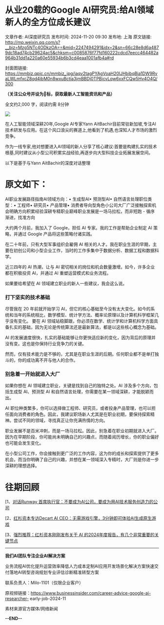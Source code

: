 # 从业20载的Google AI研究员:给AI领域新人的全方位成长建议

文章作者: AI深度研究员
发布时间: 2024-11-20 09:30
发布地: 上海
原文链接: http://mp.weixin.qq.com/s?__biz=Mzg5NTc4ODkzOA==&mid=2247494291&idx=2&sn=66c28e8d6a4879dc18ad74cb29624ac5&chksm=c0085876f77fd160222cdcd7eecc464482a964b31dd1a220a60e55934b6b3cd4eaa1001afb4a#rd

封面图链接: https://mmbiz.qpic.cn/mmbiz_jpg/iaqv2tagPYAgVoaH20lJHbibqBia1DW9RvaLWLmfxcZ8qd4ibM0n8wxuBctia3jmBBDj0TPBicvLqw6xxFCQw5Hv4O4Q/300

**（关注公众号并设为🌟标，获取最新人工智能资讯和产品）**

全文约2,000 字，阅读约需 8分钟

![](https://mmbiz.qpic.cn/mmbiz_jpg/iaqv2tagPYAgVoaH20lJHbibqBia1DW9RvabicaMAOqwrqetExBOXV05R4icGicorA1O19LYZBcwl7V4lgicagOu5JNqw/640?wx_fmt=jpeg&from=appmsg)

在人工智能领域深耕20年,Google AI专家Yann
AïtBachir目前常驻新加坡,专注AI技术研发与应用。在这个风口浪尖的赛道上,他看到了机遇,也深知人才市场的激烈竞争。

作为一线专家,他对想要进入AI领域的新人分享了核心建议:首要是构建扎实的技术根基,同时建议从小型公司积累实战经验,再逐步向大型科技企业拓展发展空间。

以下是基于与Yann AïtBachir的深度对话整理

# 原文如下：

AI职业发展路径指南AI领域方向：• 生成型AI• 预测型AI• 自然语言处理职位类型：• 工程师• 研究员• 产品管理•
消费者导向型角色小公司大厂广泛接触探索机会明确方向积累经验深耕专精职业巅峰职业发展是一场马拉松，而非短跑 - 循序渐进，找准方向

大约两个月前，我加入了 Google，担任 AI 专家。我的工作是帮助企业制定 AI 策略，并通过 Google 产品将这些策略付诸实践。

在二十年前，只有大型军事组织会雇佣 AI 相关的人才。我在职业生涯的早期，主要在初创公司和小型企业工作，当时的工作多集中于数据分析、数据工程和数据科学。

近三四年的 AI 热潮，让与 AI 密切相关的岗位和机会数量激增。如今，许多企业都在积极投资 AI，并通过 AI 重塑运营模式和业务流程。

如果要给希望在 AI 领域建立职业的新人一些建议，我会这么说。

### 打下坚实的技术基础

尽管我在 20 年前就开始学习
AI，但它的核心基础至今没有太大变化。如今的系统和当年的系统相比，数学模型、统计学方法、概率论原理以及计算机科学框架几乎没有变化。 要在 AI
领域站稳脚跟，你必须在数学、统计学和计算机科学方面具备扎实的基础，因为无论是传统算法还是最新算法，都是以这些核心概念为基础。

AI 的发展速度很快，扎实的基础能够让你更快适应新的变化，因为背后的原理并没有变。这也是你保持行业竞争力的关键。

然而，仅有技术能力是不够的，尤其是在职业生涯的后期。任何职业都不是单打独斗的，你的成功离不开与他人的合作。

### 别急着一开始就进入大厂

如果你想在 AI 领域建立职业，关键是找到自己的独特之处。AI 涉及多个方向，包括生成型 AI、预测型 AI
和自然语言处理，你需要在某一领域深耕，才能脱颖而出。

AI
职位种类繁多，你可以选择做工程师、研究员，或者投身产品管理，也可以担任面向消费者的角色。因此，我建议职场新人尤其是在职业初期，要保持探索精神。尝试不同的领域，寻找真正让你充满热情的方向。

职业发展不是百米冲刺，而是一场马拉松。因此，别急着在职业初期就进入大厂。因为在早期阶段，你可能尚未明确自己的兴趣点，而随着阅历增长，你的职业偏好也可能会发生变化。

在小型公司工作，你会接触到更广泛的工作内容，这为你的成长和探索提供了更多机会。而当你明确了自己的兴趣，并想在某一领域深入专精时，大厂则是你进一步深耕的理想选择。

# 往期回顾

[1、[对话Runway
首席执行官：不要成为AI公司，要成为用AI技术服务创造力的公司](https://mp.weixin.qq.com/s?__biz=Mzg5NTc4ODkzOA==&mid=2247494259&idx=1&sn=8b5ea23476c3ec2823fece6f2ddd99cb&chksm=c0085896f77fd1804da0d902940643b1c0d2921f6a2ca11e47432d478c3a5a3a03c6043b2644&scene=21#wechat_redirect)

[2、[红杉资本专访Decart AI
CEO：无需游戏引擎，3分钟即可体验AI生成原生游戏](https://mp.weixin.qq.com/s?__biz=Mzg5NTc4ODkzOA==&mid=2247494231&idx=1&sn=aaf4becb40548508d121779ca25f2e52&chksm=c00858b2f77fd1a41d2def0cfa491b08c7557a3cabb3862c4898cff35c2251d6e4ef88e69ebd&scene=21#wechat_redirect)

[3、[强烈推荐：红杉资本刚刚发布关于 AI
的2024年度报告，有几个非常重要的关键节点](https://mp.weixin.qq.com/s?__biz=Mzg5NTc4ODkzOA==&mid=2247493594&idx=2&sn=6cd1a2cd5ae2844ded8da280ec535dbc&chksm=c008553ff77fdc299645f755f2b697fec8972b3af01b182d88852da592c21a1b2324a23f681e&scene=21#wechat_redirect)

* * *

**我们AI团队专注企业AI解决方案**

业务流程AI优化提升运营效率降低人力成本定制AI应用开发场景化解决方案快速交付落地AI转型咨询规划专业评估诊断精准转型方案

联系负责人：Milo-1101（仅限企业客户）

原视频链接：https://www.businessinsider.com/career-advice-google-ai-researcher-
early-job-2024-11

素材来源官方媒体/网络新闻

**\--END--**

  

